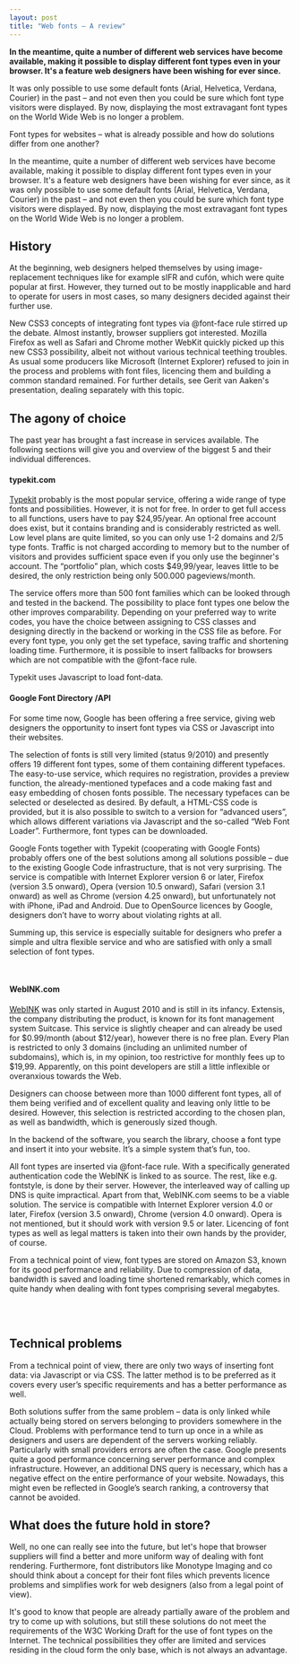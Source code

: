 ```yaml
---
layout: post
title: "Web fonts – A review"
---
```


**In the meantime, quite a number of different web services have become available, making it possible to display different font types even in your browser. It's a feature web designers have been wishing for ever since.**

<p>It was only possible to use some default fonts (Arial, Helvetica, Verdana, Courier) in the past – and not even then you could be sure which font type visitors were displayed. By now, displaying the most extravagant font types on the World Wide Web is no longer a problem.</p>
<p>Font types for websites – what is already possible and how do solutions differ from one another?</p>
<p>In the meantime, quite a number of different web services have become available, making it possible to display different font types even in your browser. It's a feature web designers have been wishing for ever since, as it was only possible to use some default fonts (Arial, Helvetica, Verdana, Courier) in the past – and not even then you could be sure which font type visitors were displayed. By now, displaying the most extravagant font types on the World Wide Web is no longer a problem.</p>
<h2>History</h2>
<p>At the beginning, web designers helped themselves by using image-replacement techniques like for example sIFR and cufón, which were quite popular at first. However, they turned out to be mostly inapplicable and hard to operate for users in most cases, so many designers decided against their further use.</p>
<p>New CSS3 concepts of integrating font types via @font-face rule stirred up the debate. Almost instantly, browser suppliers got interested. Mozilla Firefox as well as Safari and Chrome mother WebKit quickly picked up this new CSS3 possibility, albeit not without various technical teething troubles. As usual some producers like Microsoft (Internet Explorer) refused to join in the process and problems with font files, licencing them and building a common standard remained. For further details, see Gerit van Aaken's presentation, dealing separately with this topic.</p>
<h2>The agony of choice </h2>
<p>The past year has brought a fast increase in services available. The following sections will give you and overview of the biggest 5 and their individual differences.</p>
<h4>typekit.com</h4>
<p><a href="http://typekit.com/">Typekit</a> probably is the most popular service, offering a wide range of type fonts and possibilities. However, it is not for free. In order to get full access to all functions, users have to pay $24,95/year. An optional free account does exist, but it contains branding and is considerably restricted as well. Low level plans are quite limited, so you can only use 1-2 domains and 2/5 type fonts. Traffic is not charged according to memory but to the number of visitors and provides sufficient space even if you only use the beginner's account. The “portfolio” plan, which costs $49,99/year, leaves little to be desired, the only restriction being only 500.000 pageviews/month.</p>
<p>The service offers more than 500 font families which can be looked through and tested in the backend. The possibility to place font types one below the other improves comparability. Depending on your preferred way to write codes, you have the choice between assigning to CSS classes and designing directly in the backend or working in the CSS file as before. For every font type, you only get the set typeface, saving traffic and shortening loading time. Furthermore, it is possible to insert fallbacks for browsers which are not compatible with the @font-face rule.</p>
<p>Typekit uses Javascript to load font-data. </p>
<h4>Google Font Directory /API</h4>
<p>For some time now, Google has been offering a free service, giving web designers the opportunity to insert font types via CSS or Javascript into their websites.</p>
<p>The selection of fonts is still very limited (status 9/2010) and presently offers 19 different font types, some of them containing different typefaces. The easy-to-use service, which requires no registration, provides a preview function, the already-mentioned typefaces and a code making fast and easy embedding of chosen fonts possible. The necessary typefaces can be selected or deselected as desired. By default, a HTML-CSS code is provided, but it is also possible to switch to a version for “advanced users”, which allows different variations via Javascript and the so-called “Web Font Loader”. Furthermore, font types can be downloaded.</p>
<p>Google Fonts together with Typekit (cooperating with Google Fonts) probably offers one of the best solutions among all solutions possible – due to the existing Google Code infrastructure, that is not very surprising. The service is compatible with Internet Explorer version 6 or later, Firefox (version 3.5 onward), Opera (version 10.5 onward), Safari (version 3.1 onward) as well as Chrome (version 4.25 onward), but unfortunately not with iPhone, iPad and Android. Due to OpenSource licences by Google, designers don’t have to worry about violating rights at all.</p>
<p>Summing up, this service is especially suitable for designers who prefer a simple and ultra flexible service and who are satisfied with only a small selection of font types.</p>
<p> </p>
<h4>WebINK.com</h4>
<p><a href="http://www.extensis.com/en/WebINK/pricing/index.jsp">WebINK</a> was only started in August 2010 and is still in its infancy. Extensis, the company distributing the product, is known for its font management system Suitcase. This service is slightly cheaper and can already be used for $0.99/month (about $12/year), however there is no free plan. Every Plan is restricted to only 3 domains (including an unlimited number of subdomains), which is, in my opinion, too restrictive for monthly fees up to $19,99. Apparently, on this point developers are still a little inflexible or overanxious towards the Web.</p>
<p>Designers can choose between more than 1000 different font types, all of them being verified and of excellent quality and leaving only little to be desired. However, this selection is restricted according to the chosen plan, as well as bandwidth, which is generously sized though.</p>
<p>In the backend of the software, you search the library, choose a font type and insert it into your website. It’s a simple system that’s fun, too.</p>
<p>All font types are inserted via @font-face rule. With a specifically generated authentication code the WebINK is linked to as source. The rest, like e.g. fontstyle, is done by their server. However, the interleaved way of calling up DNS is quite impractical. Apart from that, WebINK.com seems to be a viable solution. The service is compatible with Internet Explorer version 4.0 or later, Firefox (version 3.5 onward), Chrome (version 4.0 onward). Opera is not mentioned, but it should work with version 9.5 or later. Licencing of font types as well as legal matters is taken into their own hands by the provider, of course.</p>
<p>From a technical point of view, font types are stored on Amazon S3, known for its good performance and reliability. Due to compression of data, bandwidth is saved and loading time shortened remarkably, which comes in quite handy when dealing with font types comprising several megabytes.<br /><br /></p>
<p> </p>
<h2>Technical problems</h2>
<p>From a technical point of view, there are only two ways of inserting font data: via Javascript or via CSS. The latter method is to be preferred as it covers every user’s specific requirements and has a better performance as well.</p>
<p>Both solutions suffer from the same problem – data is only linked while actually being stored on servers belonging to providers somewhere in the Cloud. Problems with performance tend to turn up once in a while as designers and users are dependent of the servers working reliably. Particularly with small providers errors are often the case. Google presents quite a good performance concerning server performance and complex infrastructure. However, an additional DNS query is necessary, which has a negative effect on the entire performance of your website. Nowadays, this might even be reflected in Google’s search ranking, a controversy that cannot be avoided.</p>

<h2>What does the future hold in store?</h2>
<p>Well, no one can really see into the future, but let's hope that browser suppliers will find a better and more uniform way of dealing with font rendering. Furthermore, font distributors like Monotype Imaging and co should think about a concept for their font files which prevents licence problems and simplifies work for web designers (also from a legal point of view).</p>
<p>It's good to know that people are already partially aware of the problem and try to come up with solutions, but still these solutions do not meet the requirements of the W3C Working Draft for the use of font types on the Internet. The technical possibilities they offer are limited and services residing in the cloud form the only base, which is not always an advantage.</p>